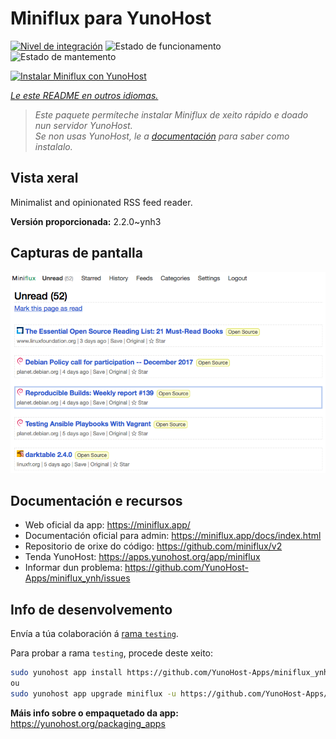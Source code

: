 <!--
NOTA: Este README foi creado automáticamente por <https://github.com/YunoHost/apps/tree/master/tools/readme_generator>
NON debe editarse manualmente.
-->

# Miniflux para YunoHost

[![Nivel de integración](https://dash.yunohost.org/integration/miniflux.svg)](https://ci-apps.yunohost.org/ci/apps/miniflux/) ![Estado de funcionamento](https://ci-apps.yunohost.org/ci/badges/miniflux.status.svg) ![Estado de mantemento](https://ci-apps.yunohost.org/ci/badges/miniflux.maintain.svg)

[![Instalar Miniflux con YunoHost](https://install-app.yunohost.org/install-with-yunohost.svg)](https://install-app.yunohost.org/?app=miniflux)

*[Le este README en outros idiomas.](./ALL_README.md)*

> *Este paquete permíteche instalar Miniflux de xeito rápido e doado nun servidor YunoHost.*  
> *Se non usas YunoHost, le a [documentación](https://yunohost.org/install) para saber como instalalo.*

## Vista xeral

Minimalist and opinionated RSS feed reader.

**Versión proporcionada:** 2.2.0~ynh3

## Capturas de pantalla

![Captura de pantalla de Miniflux](./doc/screenshots/overview.png)

## Documentación e recursos

- Web oficial da app: <https://miniflux.app/>
- Documentación oficial para admin: <https://miniflux.app/docs/index.html>
- Repositorio de orixe do código: <https://github.com/miniflux/v2>
- Tenda YunoHost: <https://apps.yunohost.org/app/miniflux>
- Informar dun problema: <https://github.com/YunoHost-Apps/miniflux_ynh/issues>

## Info de desenvolvemento

Envía a túa colaboración á [rama `testing`](https://github.com/YunoHost-Apps/miniflux_ynh/tree/testing).

Para probar a rama `testing`, procede deste xeito:

```bash
sudo yunohost app install https://github.com/YunoHost-Apps/miniflux_ynh/tree/testing --debug
ou
sudo yunohost app upgrade miniflux -u https://github.com/YunoHost-Apps/miniflux_ynh/tree/testing --debug
```

**Máis info sobre o empaquetado da app:** <https://yunohost.org/packaging_apps>
